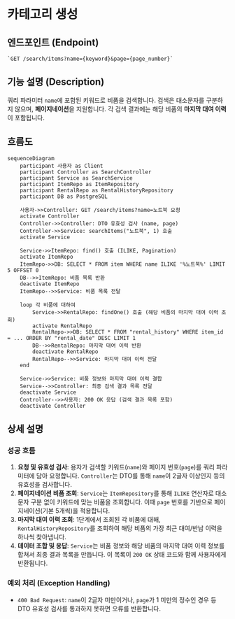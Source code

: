 # 카테고리 생성

## 엔드포인트 (Endpoint)

    `GET /search/items?name={keyword}&page={page_number}`

## 기능 설명 (Description)

쿼리 파라미터 `name`에 포함된 키워드로 비품을 검색합니다. 검색은 대소문자를 구분하지 않으며, **페이지네이션**을 지원합니다. 각 검색 결과에는 해당 비품의 **마지막 대여 이력**이 포함됩니다.

## 흐름도

```mermaid
sequenceDiagram
    participant 사용자 as Client
    participant Controller as SearchController
    participant Service as SearchService
    participant ItemRepo as ItemRepository
    participant RentalRepo as RentalHistoryRepository
    participant DB as PostgreSQL

    사용자->>Controller: GET /search/items?name=노트북 요청
    activate Controller
    Controller->>Controller: DTO 유효성 검사 (name, page)
    Controller->>Service: searchItems("노트북", 1) 호출
    activate Service

    Service->>ItemRepo: find() 호출 (ILIKE, Pagination)
    activate ItemRepo
    ItemRepo->>DB: SELECT * FROM item WHERE name ILIKE '%노트북%' LIMIT 5 OFFSET 0
    DB-->>ItemRepo: 비품 목록 반환
    deactivate ItemRepo
    ItemRepo-->>Service: 비품 목록 전달

    loop 각 비품에 대하여
        Service->>RentalRepo: findOne() 호출 (해당 비품의 마지막 대여 이력 조회)
        activate RentalRepo
        RentalRepo->>DB: SELECT * FROM "rental_history" WHERE item_id = ... ORDER BY "rental_date" DESC LIMIT 1
        DB-->>RentalRepo: 마지막 대여 이력 반환
        deactivate RentalRepo
        RentalRepo-->>Service: 마지막 대여 이력 전달
    end

    Service->>Service: 비품 정보와 마지막 대여 이력 결합
    Service-->>Controller: 최종 검색 결과 목록 전달
    deactivate Service
    Controller-->>사용자: 200 OK 응답 (검색 결과 목록 포함)
    deactivate Controller
```

## 상세 설명

### 성공 흐름

1.  **요청 및 유효성 검사**: 용자가 검색할 키워드(`name`)와 페이지 번호(`page`)를 쿼리 파라미터에 담아 요청합니다. `Controller`는 DTO를 통해 `name`이 2글자 이상인지 등의 유효성을 검사합니다.
2.  **페이지네이션 비품 조회**: `Service`는 `ItemRepository`를 통해 `ILIKE` 연산자로 대소문자 구분 없이 키워드에 맞는 비품을 조회합니다. 이때 `page` 번호를 기반으로 페이지네이션(기본 5개씩)을 적용합니다.
3.  **마지막 대여 이력 조회**: 1단계에서 조회된 각 비품에 대해, `RentalHistoryRepository`를 조회하여 해당 비품의 가장 최근 대여/반납 이력을 하나씩 찾아냅니다.
4.  **데이터 조합 및 응답**: `Service`는 비품 정보와 해당 비품의 마지막 대여 이력 정보를 합쳐서 최종 결과 목록을 만듭니다. 이 목록이 `200 OK` 상태 코드와 함께 사용자에게 반환됩니다.

### 예외 처리 (Exception Handling)

- `400 Bad Request`: `name`이 2글자 미만이거나, `page`가 1 미만의 정수인 경우 등 DTO 유효성 검사를 통과하지 못하면 오류를 반환합니다.
